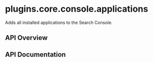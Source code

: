 # plugins.core.console.applications

Adds all installed applications to the Search Console.

## API Overview

## API Documentation

